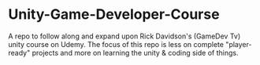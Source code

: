 # Unity-Game-Developer-Course
A repo to follow along and expand upon Rick Davidson's (GameDev Tv) unity course on Udemy. The focus of this repo is less on complete "player-ready" projects and more on learning the unity & coding side of things.

